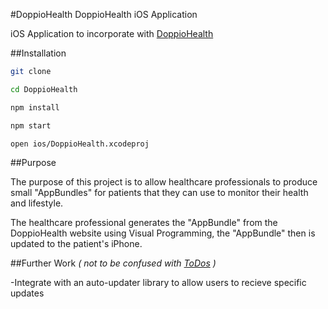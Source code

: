 #DoppioHealth
DoppioHealth iOS Application

iOS Application to incorporate with [DoppioHealth](https://github.com/tmhn/doppio)

##Installation
```bash
git clone

cd DoppioHealth

npm install

npm start

open ios/DoppioHealth.xcodeproj
```

##Purpose

The purpose of this project is to allow healthcare professionals to produce small "AppBundles" for patients that they can use to monitor their health and lifestyle. 

The healthcare professional generates the "AppBundle" from the DoppioHealth website using Visual Programming, the "AppBundle" then is updated to the patient's iPhone. 


##Further Work
_\( not to be confused with [ToDos](https://github.com/tmhn/doppio-health/blob/master/todo.md) \)_

-Integrate with an auto-updater library to allow users to recieve specific updates
